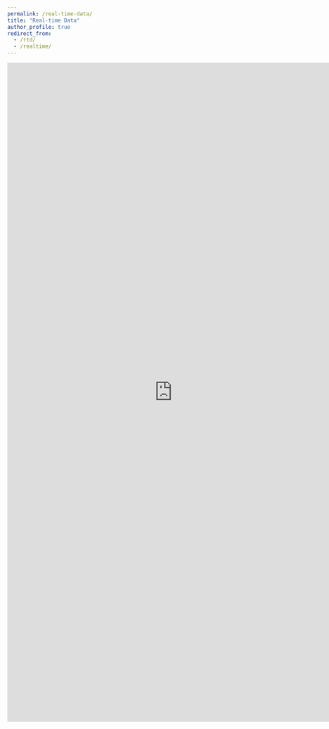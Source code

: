 ```yaml
---
permalink: /real-time-data/
title: "Real-time Data"
author_profile: true
redirect_from:
  - /rtd/
  - /realtime/
---
```


<iframe width="750" height="1500" style="border:0" src="https://docs.google.com/spreadsheets/d/e/2PACX-1vRxtp4L0x3Suu54Ca7y8oSYl1KgI9lzZwd1QmXW14oItENINND_zXm4C324nTyXAyLG2bVfFzxT06Um/pubhtml?widget=true&amp;headers=false"></iframe>
